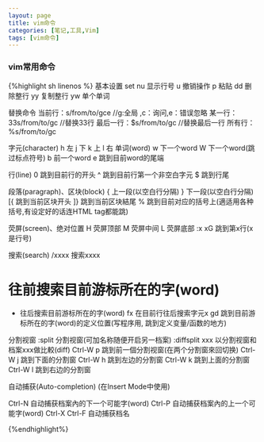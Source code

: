 ```yaml
---
layout: page
title: vim命令
categories: [笔记,工具,Vim]
tags: [vim命令]
---
```


### vim常用命令
{%highlight sh linenos %}
基本设置
set nu 显示行号
u 撤销操作
p 粘贴
dd 删除整行
yy 复制整行
yw 单个单词


替换命令
当前行：s/from/to/gce    //g:全局 ,c：询问,e：错误忽略
某一行：33s/from/to/gc  //替换33行
最后一行：$s/from/to/gc //替换最后一行
所有行： %s/from/to/gc

字元(character)
h   左
j   下
k   上
l   右
单词(word)
w	下一个word
W	下一个word(跳过标点符号)
b	前一个word
e	跳到目前word的尾端

行(line)
0	跳到目前行的开头
^	跳到目前行第一个非空白字元
$	跳到行尾

段落(paragraph)、区块(block)
{	上一段(以空白行分隔)
}	下一段(以空白行分隔)
[{	跳到当前区块开头
]}	跳到当前区块結尾
%	跳到目前对应的括号上(適适用各种括号,有设定好的话连HTML tag都能跳)

荧屏(screen)、绝对位置
H	荧屏顶部
M	荧屏中间
L	荧屏底部
:x
xG	跳到第x行(x是行号)

搜索(search)
/xxxx	搜索xxxx
#	往前搜索目前游标所在的字(word)
*	往后搜索目前游标所在的字(word)
fx	在目前行往后搜索字元x
gd	跳到目前游标所在的字(word)的定义位置(写程序用, 跳到定义变量/函数的地方)

分割视窗
:split	分割视窗(可加名称随便开启另一档案)
:diffsplit xxx	以分割视窗和档案xxx做比較(diff)
Ctrl-W p	跳到前一個分割视窗(在两个分割窗來回切换)
Ctrl-W j	跳到下面的分割窗
Ctrl-W h	跳到左边的分割窗
Ctrl-W k	跳到上面的分割窗
Ctrl-W l	跳到右边的分割窗

自动捕获(Auto-completion) (在Insert Mode中使用)

Ctrl-N	自动捕获档案內的下一个可能字(word)
Ctrl-P	自动捕获档案內的上一个可能字(word)
Ctrl-X  Ctrl-F	自动捕获档名	

{%endhighlight%}
